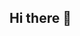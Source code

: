  ## Hi there 👋

<!--
**I'm Suwarnalatha-M**


- 🎓I’m currently pursuing my Undergraduation
- 💡 I’m currently learning Technical tools for Software Solutions including Python,Java and Web Development
- 🤝 I’m looking to collaborate on Hands-on-Projects on Sustainable Tech
- 🌐 I’m looking for help with Open Source contributions and Cloud Computing
- 💬 Ask me about coding with Python
- 📫 How to reach me:https://www.linkedin.com/in/suwarnalatha-m/ |Email:m.suwarnalatha309@gmail.com
- 👩🏽‍💻 Pronouns:She/Her
- ⚡ Fun fact: I can code with music on!😅😇
-->
